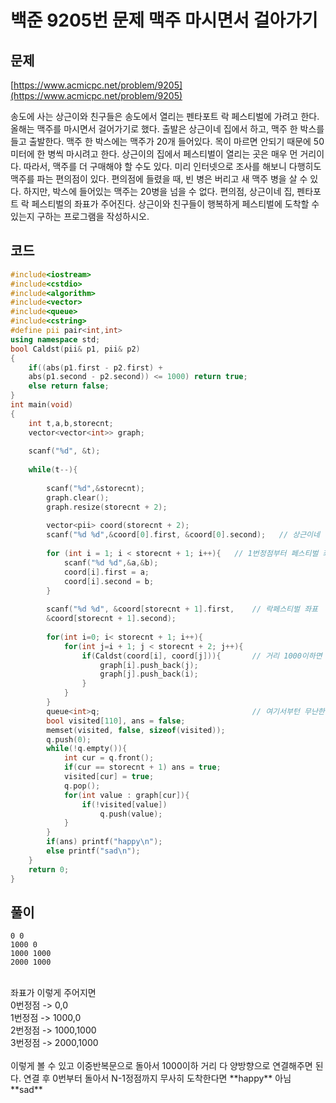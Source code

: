 # 백준 9205번 문제 맥주 마시면서 걸아가기

## 문제

[https://www.acmicpc.net/problem/9205](https://www.acmicpc.net/problem/9205)

송도에 사는 상근이와 친구들은 송도에서 열리는 펜타포트 락 페스티벌에 가려고 한다. 올해는 맥주를 마시면서 
걸어가기로 했다. 출발은 상근이네 집에서 하고, 맥주 한 박스를 들고 출발한다. 맥주 한 박스에는 
맥주가 20개 들어있다. 목이 마르면 안되기 때문에 50미터에 한 병씩 마시려고 한다.
상근이의 집에서 페스티벌이 열리는 곳은 매우 먼 거리이다. 따라서, 맥주를 더 구매해야 할 수도 있다. 
미리 인터넷으로 조사를 해보니 다행히도 맥주를 파는 편의점이 있다. 편의점에 들렸을 때, 빈 병은 버리고
새 맥주 병을 살 수 있다. 하지만, 박스에 들어있는 맥주는 20병을 넘을 수 없다.
편의점, 상근이네 집, 펜타포트 락 페스티벌의 좌표가 주어진다. 상근이와 친구들이 행복하게 페스티벌에 도착할 수 있는지 구하는 프로그램을 작성하시오.

## 코드

```c++
#include<iostream>
#include<cstdio>
#include<algorithm>
#include<vector>
#include<queue>
#include<cstring>
#define pii pair<int,int>
using namespace std;
bool Caldst(pii& p1, pii& p2)
{
    if((abs(p1.first - p2.first) + 
    abs(p1.second - p2.second)) <= 1000) return true;
    else return false;
}
int main(void)
{
    int t,a,b,storecnt;
    vector<vector<int>> graph;
    
    scanf("%d", &t);
    
    while(t--){
    
        scanf("%d",&storecnt);
        graph.clear();
        graph.resize(storecnt + 2);
        
        vector<pii> coord(storecnt + 2);
        scanf("%d %d",&coord[0].first, &coord[0].second);   // 상근이네 집
        
        for (int i = 1; i < storecnt + 1; i++){   // 1번정점부터 페스티벌 좌표 -1 까지 편의점 좌표 입력받자
            scanf("%d %d",&a,&b);
            coord[i].first = a;
            coord[i].second = b;
        }
        
        scanf("%d %d", &coord[storecnt + 1].first,    // 락페스티벌 좌표
        &coord[storecnt + 1].second);
        
        for(int i=0; i< storecnt + 1; i++){
            for(int j=i + 1; j < storecnt + 2; j++){
                if(Caldst(coord[i], coord[j])){       // 거리 1000이하면 그래프 연결
                    graph[i].push_back(j);
                    graph[j].push_back(i);
                }
            }
        }
        queue<int>q;                                  // 여기서부턴 무난한 그래프 돌기
        bool visited[110], ans = false;
        memset(visited, false, sizeof(visited));
        q.push(0);
        while(!q.empty()){
            int cur = q.front();
            if(cur == storecnt + 1) ans = true;
            visited[cur] = true;
            q.pop();
            for(int value : graph[cur]){
                if(!visited[value])
                    q.push(value);
            }
        }
        if(ans) printf("happy\n");
        else printf("sad\n");
    }
    return 0;
}
```

## 풀이

```
0 0 
1000 0
1000 1000
2000 1000
```
</br>
좌표가 이렇게 주어지면 </br> 
0번정점 -> 0,0</br>
1번정점 -> 1000,0</br>
2번정점 -> 1000,1000</br>
3번정점 -> 2000,1000</br>
</br>
이렇게 볼 수 있고 이중반복문으로 돌아서 1000이하 거리 다 양방향으로 연결해주면 된다.
연결 후 0번부터 돌아서 N-1정점까지 무사히 도착한다면 **happy** 아님 **sad**
